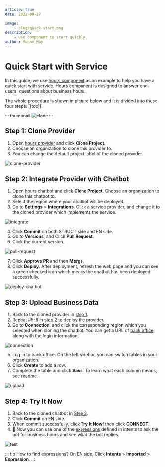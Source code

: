 ```yaml
---
article: true
date: 2022-09-27

image:
    - blog/quick-start.png
description:
    - Use component to start quickly
author: Sunny May
---
```


# Quick Start with Service
In this guide, we use [hours component](https://build.framely.ai/org/622c8ff683536204fe062b55/agent/630dc3282d6df2e68a96c688/service_schema) as an example to help you have a quick start with service. Hours component is designed to answer end-users' questions about business hours. 

The whole procedure is shown in picture below and it is divided into these four steps:
[[toc]]

::: thumbnail
![clone](/images/blog/quick-start-with-service/flowchart.gif)
:::

## Step 1: Clone Provider

1. Open [hours provider](https://build.framely.ai/org/622c8ff683536204fe062b55/agent/63101e0437fed01baf0079b3/service_schema) and click **Clone Project**.
2. Choose an organization to clone this provider to.
3. You can change the default project label of the cloned provider.

![clone-provider](/images/blog/quick-start-with-service/clone-provider.png)

## Step 2: Integrate Provider with Chatbot

1. Open [hours chatbot](https://build.framely.ai/org/622c8ff683536204fe062b55/agent/6329731a36b90caee5c750f3/intent) and click **Clone Project**. Choose an organization to clone this chatbot to.
2. Select the region where your chatbot will be deployed. 
3. Go to **Settings** > **Integrations**. Click a service provider, and change it to the cloned provider which implements the service.

![integrate](/images/blog/quick-start-with-service/integrate.png)

4. Click **Commit** on both STRUCT side and EN side.
5. Go to **Versions**, and Click **Pull Request**.
6. Click the current version.

![pull-request](/images/blog/quick-start-with-service/pull-request.png)

7. Click **Approve PR** and then **Merge**.
8. Click **Deploy**. After deployment, refresh the web page and you can see a green checked icon which means the chatbot has been deployed successfully.

![deploy-chatbot](/images/blog/quick-start-with-service/deploy-chatbot.png)



## Step 3: Upload Business Data
1. Back to the cloned provider in [step 1](#step-1-clone-provider). 
2. Repeat #5-8 in [step 2](#step-2-integrate-provider-with-chatbot) to deploy the provider.
3. Go to **Connection**, and click the corresponding region which you selected when cloning the chatbot. You can get a URL of [back office](../guide/glossary.md#backoffice) along with the login information.

![connection](/images/blog/quick-start-with-service/connection.png)

5. Log in to back office. On the left sidebar, you can switch tables in your organization.
6. Click **Create** to add a row.
7. Complete the table and click **Save**. To learn what each column means, see [readme](../articles/hours-readme.html#about-table).

![upload](/images/blog/quick-start-with-service/upload.png)


## Step 4: Try It Now
1. Back to the cloned chatbot in [Step 2](#step-2-integrate-provider-with-chatbot).
2. Click **Commit** on EN side.
3. When commit successfully, click **Try It Now!** then click **CONNECT**.
4. :tada: Now you can use one of the [expressions](../guide/glossary.md#expression-exemplars) defined in intents to ask the bot for business hours and see what the bot replies.

![test](/images/blog/quick-start-with-service/test.png)

::: tip How to find expressions?
On EN side, Click **Intents** > **Imported** > **Expression**.
:::